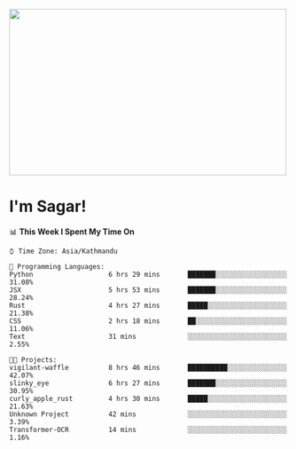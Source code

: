 
<img src="https://media.giphy.com/media/3ornk57KwDXf81rjWM/giphy.gif" width="500" height="300" frameBorder="0" class="giphy-embed" allowFullScreen></img>

#   I'm Sagar!

<!--START_SECTION:waka-->
📊 **This Week I Spent My Time On** 

```text
⌚︎ Time Zone: Asia/Kathmandu

💬 Programming Languages: 
Python                   6 hrs 29 mins       ███████░░░░░░░░░░░░░░░░░░   31.08% 
JSX                      5 hrs 53 mins       ███████░░░░░░░░░░░░░░░░░░   28.24% 
Rust                     4 hrs 27 mins       █████░░░░░░░░░░░░░░░░░░░░   21.38% 
CSS                      2 hrs 18 mins       ██░░░░░░░░░░░░░░░░░░░░░░░   11.06% 
Text                     31 mins             ░░░░░░░░░░░░░░░░░░░░░░░░░   2.55%

🐱‍💻 Projects: 
vigilant-waffle          8 hrs 46 mins       ██████████░░░░░░░░░░░░░░░   42.07% 
slinky_eye               6 hrs 27 mins       ███████░░░░░░░░░░░░░░░░░░   30.95% 
curly_apple_rust         4 hrs 30 mins       █████░░░░░░░░░░░░░░░░░░░░   21.63% 
Unknown Project          42 mins             ░░░░░░░░░░░░░░░░░░░░░░░░░   3.39% 
Transformer-OCR          14 mins             ░░░░░░░░░░░░░░░░░░░░░░░░░   1.16%

```


<!--END_SECTION:waka-->

